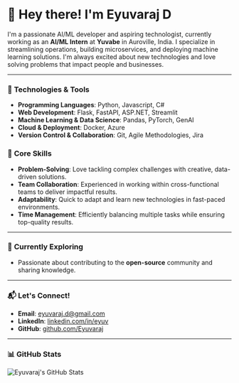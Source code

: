 # 👋 Hey there! I'm **Eyuvaraj D**  

I'm a passionate AI/ML developer and aspiring technologist, currently working as an **AI/ML Intern** at **Yuvabe** in Auroville, India. I specialize in streamlining operations, building microservices, and deploying machine learning solutions. I'm always excited about new technologies and love solving problems that impact people and businesses.

---

### 🔧 **Technologies & Tools**  
- **Programming Languages**: Python, Javascript, C#
- **Web Development**: Flask, FastAPI, ASP.NET, Streamlit
- **Machine Learning & Data Science**: Pandas, PyTorch, GenAI
- **Cloud & Deployment**: Docker, Azure
- **Version Control & Collaboration**: Git, Agile Methodologies, Jira

### 🧠 **Core Skills**  
- **Problem-Solving**: Love tackling complex challenges with creative, data-driven solutions.  
- **Team Collaboration**: Experienced in working within cross-functional teams to deliver impactful results.  
- **Adaptability**: Quick to adapt and learn new technologies in fast-paced environments.  
- **Time Management**: Efficiently balancing multiple tasks while ensuring top-quality results.

---

### 🌱 **Currently Exploring**  
- Passionate about contributing to the **open-source** community and sharing knowledge.  

---

### 📬 **Let's Connect!**  
- **Email**: [eyuvaraj.d@gmail.com](mailto:eyuvaraj.d@gmail.com)  
- **LinkedIn**: [linkedin.com/in/eyuv](https://www.linkedin.com/in/eyuv)  
- **GitHub**: [github.com/Eyuvaraj](https://github.com/Eyuvaraj)  

---

### 📊 **GitHub Stats**  
![Eyuvaraj's GitHub Stats](https://github-readme-stats.vercel.app/api?username=Eyuvaraj&show_icons=true&count_private=true&hide_title=true&hide=prs&theme=radical)

